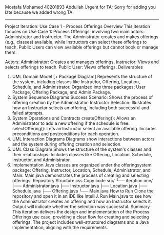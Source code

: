 Mostafa Mohamed 40201893
Abdullah 
Urgent for TA: Sorry for adding you late because we added wrong TA.
___________________________________________________________________________________________________________________________________________________________

Project Iteration: Use Case 1 - Process Offerings
Overview
This iteration focuses on Use Case 1: Process Offerings, involving two main actors: Administrator and Instructor. The Administrator creates and makes offerings (e.g., classes) available, while Instructors can select these offerings to teach. Public Users can view available offerings but cannot book or manage them.

Actors:
Administrator: Creates and manages offerings.
Instructor: Views and selects offerings to teach.
Public User: Views offerings.
Deliverables
1. UML Domain Model [+ Package Diagram]
Represents the structure of the system, including classes like Instructor, Offering, Location, Schedule, and Administrator.
Organized into three packages: User Package, Offering Package, and Admin Package.
2. System Sequence Diagrams
Success Scenario: Shows the process of offering creation by the Administrator.
Instructor Selection: Illustrates how an Instructor selects an offering, including both successful and failed attempts.
3. System Operations and Contracts
createOffering(): Allows an Administrator to add a new offering if the schedule is free.
selectOffering(): Lets an Instructor select an available offering.
Includes preconditions and postconditions for each operation.
4. UML Interaction Diagrams
Diagrams show interactions between actors and the system during offering creation and selection.
5. UML Class Diagram
Shows the structure of the system's classes and their relationships.
Includes classes like Offering, Location, Schedule, Instructor, and Administrator.
6. Implementation
Java classes are organized under the offeringsystem package:
Offering, Instructor, Location, Schedule, Administrator, and Main.
Main.java demonstrates the process of creating and selecting offerings.
Repository Structure
css
Copy code
src/
└── iteration one/
    ├── Administrator.java
    ├── Instructor.java
    ├── Location.java
    ├── Schedule.java
    ├── Offering.java
    └── Main.java
How to Run
Clone the repository and open it in an IDE like IntelliJ.
Run Main.java to see how the Administrator creates an offering and how an Instructor selects it.
Output will indicate whether the selection was successful.
Summary
This iteration delivers the design and implementation of the Process Offerings use case, providing a clear flow for creating and selecting offerings. The project includes well-structured diagrams and a Java implementation, aligning with the requirements.

